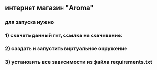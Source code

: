 ## интернет магазин "Aroma"
### для запуска нужно 
### 1) скачать данный гит, ссылка на скачивание: 
### 2) саздать и запустить виртуальное окружение
### 3) установить все зависимости из файла requirements.txt
###
###
###
###
###
###
